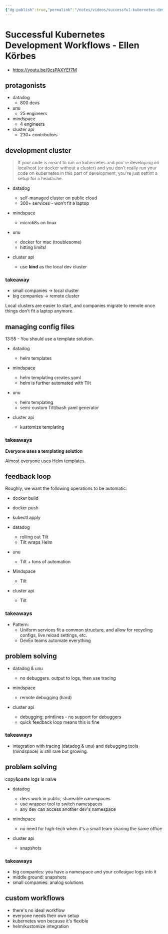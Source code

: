 ```yaml
---
{"dg-publish":true,"permalink":"/notes/videos/successful-kubernetes-development-workflows/"}
---
```


# Successful Kubernetes Development Workflows - Ellen Körbes

- <https://youtu.be/9csPAXYEf7M>

## protagonists

- datadog
    - 800 devs
- unu
    - 25 engineers
- mindspace
    - 4 engineers
- cluster api
    - 230+ contributors

## development cluster

> If your code is meant to run on kubernetes and you're developing on localhost (or docker without a cluster) and you don't really run your code on kubernetes in this part of development, you're just settint a setup for a headache.

- datadog
    - self-managed cluster on public cloud
    - 300+ services - won't fit a laptop

- mindspace
    - microk8s on linux

- unu
    - docker for mac (troublesome)
    - hitting limits!

- cluster api
    - use **kind** as the local dev cluster


### takeaway

- small companies -> local cluster
- big companies -> remote cluster

Local clusters are easier to start, and companies migrate to remote once things don't fit a laptop anymore.
    
    
## managing config files

13:55 - You should use a template solution.

- datadog
    - helm templates

- mindspace
    - helm templating creates yaml
    - helm is further automated with Tilt

- unu
    - helm templating
    - semi-custom Tilt/bash yaml generator

- cluster api
    - kustomize templating

### takeaways

**Everyone uses a templating solution**

Almost everyone uses Helm templates.




## feedback loop

Roughly, we want the following operations to be automatic:

- docker build
- docker push
- kubectl apply

- datadog
    - rolling out Tilt
    - Tilt wraps Helm

- unu
    - Tilt + tons of automation

- Mindspace
    - Tilt

- cluster api
    - Tilt



### takeaways

- Pattern:
    - Uniform services fit a common structure, and allow for recycling configs, live reload settings, etc.
    - DevEx teams automate everything



## problem solving

- datadog & unu
    - no debuggers. output to logs, then use tracing

- mindspace
    - remote debugging (hard)

- cluster api
    - debugging: printlines - no support for debuggers
    - quick feedback loop means this is fine


### takeaways

- integration with tracing (datadog & unu) and debugging tools (mindspace) is still rare but growing.


## problem solving

copy&paste logs is naive

- datadog
    - devs work in public, shareable namespaces
    - use wrapper tool to switch namespaces
    - any dev can access another dev's namespace

- mindspace
    - no need for high-tech when it's a small team sharing the same office

- cluster api
    - snapshots

### takeaways

- big companies: you have a namespace and your colleague logs into it
- middle ground: snapshots
- small companies: analog solutions


## custom workflows

- there's no ideal workflow
- everyone needs their own setup
- kubernetes won because it's flexible
- helm/kustomize integration

